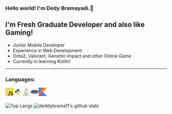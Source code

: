 ### Hello world! I'm Dedy Bramayadi.👋

## I'm Fresh Graduate Developer and also like Gaming!
- Junior Mobile Developer
- Experience in Web Development
- Dota2, Valorant, Genshin Impact and other Online Game
- Currently in learning Kotlin!
---

### Languages:
<img align="left" alt="JavaScript" width="26px" src="https://raw.githubusercontent.com/github/explore/80688e429a7d4ef2fca1e82350fe8e3517d3494d/topics/javascript/javascript.png" />
<img align="left" alt="Python" width="26px" src="https://raw.githubusercontent.com/github/explore/80688e429a7d4ef2fca1e82350fe8e3517d3494d/topics/python/python.png" />
<img align="left" alt="Java" width="26px" src="https://raw.githubusercontent.com/github/explore/80688e429a7d4ef2fca1e82350fe8e3517d3494d/topics/java/java.png" />
<img align="left" alt="PHP" width="26px" src="https://raw.githubusercontent.com/github/explore/ccc16358ac4530c6a69b1b80c7223cd2744dea83/topics/php/php.png" />
<img align="left" alt="PHP" width="26px" src="https://raw.githubusercontent.com/github/explore/ccc16358ac4530c6a69b1b80c7223cd2744dea83/topics/kotlin/kotlin.png" />
<br />
<br />

![Top Langs](https://github-readme-stats.vercel.app/api/top-langs/?username=deddybrama11&layout=compact)
![deddybrama11's github stats](https://github-readme-stats.vercel.app/api?username=deddybrama11&count_private=true&show_icons=true&theme=radical)

